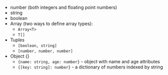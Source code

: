- number (both integers and floating point numbers)
- string
- boolean
- Array (two ways to define array types):
  - `Array<T>`
  - `T[]`
- Tuples
  - `[boolean, string]`
  - `[number, number, number]`
- Object {}
  - `{name: string, age: number}` - object with name and age attributes
  - `{[key: string]: number}` - a dictionary of numbers indexed by string